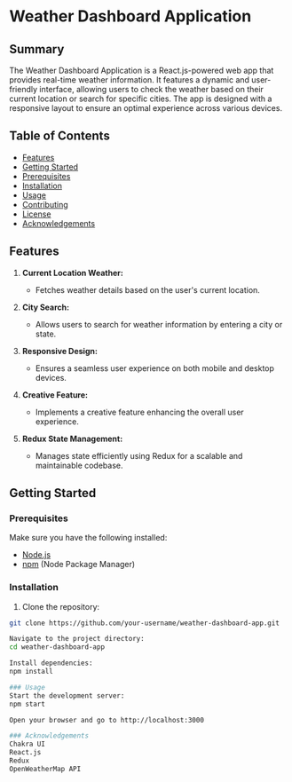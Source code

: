 # Weather Dashboard Application

## Summary

The Weather Dashboard Application is a React.js-powered web app that provides real-time weather information. It features a dynamic and user-friendly interface, allowing users to check the weather based on their current location or search for specific cities. The app is designed with a responsive layout to ensure an optimal experience across various devices.

## Table of Contents

- [Features](#features)
- [Getting Started](#getting-started)
- [Prerequisites](#prerequisites)
- [Installation](#installation)
- [Usage](#usage)
- [Contributing](#contributing)
- [License](#license)
- [Acknowledgements](#acknowledgements)

## Features

1. **Current Location Weather:**
   - Fetches weather details based on the user's current location.

2. **City Search:**
   - Allows users to search for weather information by entering a city or state.

3. **Responsive Design:**
   - Ensures a seamless user experience on both mobile and desktop devices.

4. **Creative Feature:**
   - Implements a creative feature enhancing the overall user experience.

6. **Redux State Management:**
   - Manages state efficiently using Redux for a scalable and maintainable codebase.

## Getting Started

### Prerequisites

Make sure you have the following installed:

- [Node.js](https://nodejs.org/)
- [npm](https://www.npmjs.com/) (Node Package Manager)

### Installation

1. Clone the repository:

```bash
git clone https://github.com/your-username/weather-dashboard-app.git

Navigate to the project directory: 
cd weather-dashboard-app

Install dependencies:
npm install

### Usage
Start the development server:
npm start

Open your browser and go to http://localhost:3000

### Acknowledgements
Chakra UI
React.js
Redux
OpenWeatherMap API
